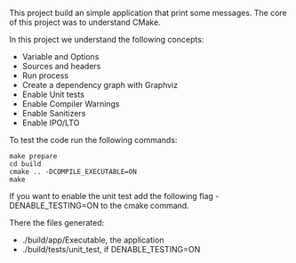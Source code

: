 This project build an simple application that print some messages. The core of this project was to understand CMake.

In this project we understand the following concepts:
- Variable and Options
- Sources and headers
- Run process
- Create a dependency graph with Graphviz
- Enable Unit tests 
- Enable Compiler Warnings
- Enable Sanitizers
- Enable IPO/LTO


To test the code run the following commands:
```
make prepare
cd build
cmake .. -DCOMPILE_EXECUTABLE=ON 
make
```

If you want to enable the unit test add the following flag -DENABLE_TESTING=ON to the cmake command.

There the files generated:
- ./build/app/Executable, the application
- ./build/tests/unit_test, if DENABLE_TESTING=ON
